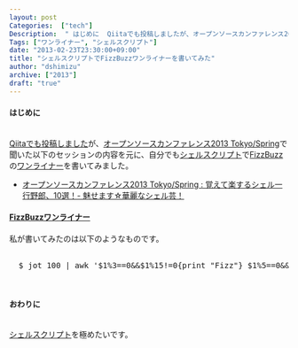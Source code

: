 ```yaml
---
layout: post
Categories:  ["tech"]
Description:  " はじめに  Qiitaでも投稿しましたが、オープンソースカンファレンス2013 Tokyo/Springで聞いた以下のセッションの内容を元に、自分でもシェルスクリプトでFizzBuzzのワンライナーを書いてみました。   オープンソースカ"
Tags: ["ワンライナー", "シェルスクリプト"]
date: "2013-02-23T23:30:00+09:00"
title: "シェルスクリプトでFizzBuzzワンライナーを書いてみた"
author: "dshimizu"
archive: ["2013"]
draft: "true"
---
```


<body>
<h4>はじめに</h4>
<br><a href="http://qiita.com/items/dfd5d521e2c2a5fe5e4e">Qiitaでも投稿しました</a>が、<a href="https://www.ospn.jp/osc2013-spring/">オープンソースカンファレンス2013 Tokyo/Spring</a>で聞いた以下のセッションの内容を元に、自分でも<a class="keyword" href="http://d.hatena.ne.jp/keyword/%A5%B7%A5%A7%A5%EB%A5%B9%A5%AF%A5%EA%A5%D7%A5%C8">シェルスクリプト</a>で<a class="keyword" href="http://d.hatena.ne.jp/keyword/FizzBuzz">FizzBuzz</a>の<a class="keyword" href="http://d.hatena.ne.jp/keyword/%A5%EF%A5%F3%A5%E9%A5%A4%A5%CA%A1%BC">ワンライナー</a>を書いてみました。<br><ul><li><a href="https://www.ospn.jp/osc2013-spring/modules/eguide/event.php?eid=55">オープンソースカンファレンス2013 Tokyo/Spring : 覚えて楽するシェル一行野郎、10選！- 魅せます☆華麗なシェル芸！</a></li></ul>
<a name="more"></a><h4>
<a class="keyword" href="http://d.hatena.ne.jp/keyword/FizzBuzz">FizzBuzz</a><a class="keyword" href="http://d.hatena.ne.jp/keyword/%A5%EF%A5%F3%A5%E9%A5%A4%A5%CA%A1%BC">ワンライナー</a>
</h4>私が書いてみたのは以下のようなものです。<br><br><pre class="terminal">  $ jot 100 | awk '$1%3==0&amp;&amp;$1%15!=0{print "Fizz"} $1%5==0&amp;&amp;$1%15!=0{print "Buzz"} $1%15==0 {print "FizzBuzz"} $1%3!=0&amp;&amp;$1%5!=0{print $1 }' | tr ' ' '\n'  </pre> <br><h4>おわりに</h4>
<br><a class="keyword" href="http://d.hatena.ne.jp/keyword/%A5%B7%A5%A7%A5%EB%A5%B9%A5%AF%A5%EA%A5%D7%A5%C8">シェルスクリプト</a>を極めたいです。</body>

<!-- more -->


